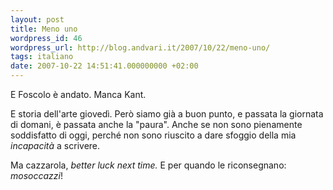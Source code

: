 ```yaml
---
layout: post
title: Meno uno
wordpress_id: 46
wordpress_url: http://blog.andvari.it/2007/10/22/meno-uno/
tags: italiano
date: 2007-10-22 14:51:41.000000000 +02:00
---
```

E Foscolo è andato. Manca Kant.

E storia dell'arte giovedì. Però siamo già a buon punto, e passata la giornata di domani, è passata anche la "paura". Anche se non sono pienamente soddisfatto di oggi, perché non sono riuscito a dare sfoggio della mia <em>incapacità</em> a scrivere.

Ma cazzarola, <em>better luck next time. </em>E per quando le riconsegnano: <em>mosoccazzi</em>!
